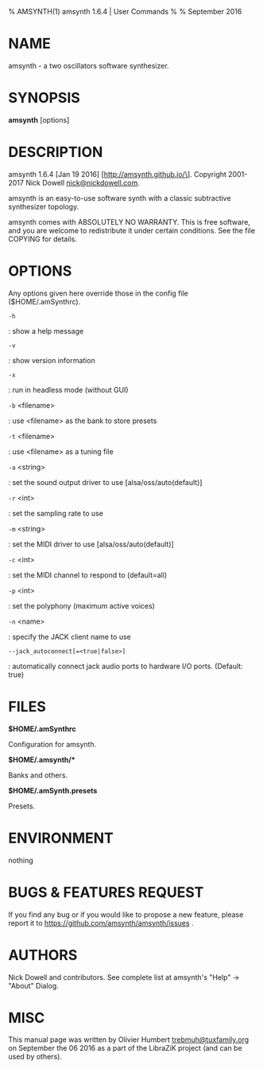 % AMSYNTH(1) amsynth 1.6.4 | User Commands
%
% September 2016

NAME
====

amsynth - a two oscillators software synthesizer.

SYNOPSIS
========

**amsynth** \[options\]

DESCRIPTION
===========

amsynth 1.6.4 \[Jan 19 2016\]  \[http://amsynth.github.io/\].
Copyright 2001-2017 Nick Dowell <nick@nickdowell.com>.

amsynth is an easy-to-use software synth with a classic subtractive synthesizer topology.

amsynth comes with ABSOLUTELY NO WARRANTY.
This is free software, and you are welcome to redistribute it
under certain conditions. See the file COPYING for details.

OPTIONS
=======

Any options given here override those in the config file (\$HOME/.amSynthrc).

`-h`

:   show a help message

`-v`

:   show version information

`-x`

:   run in headless mode (without GUI)

`-b` \<filename\>

:   use \<filename\> as the bank to store presets

`-t` \<filename\>

:   use \<filename\> as a tuning file

`-a` \<string\>

:   set the sound output driver to use \[alsa/oss/auto(default)\]

`-r` \<int\>

:   set the sampling rate to use

`-m` \<string\>

:   set the MIDI driver to use \[alsa/oss/auto(default)\]

`-c` \<int\>

:   set the MIDI channel to respond to (default=all)

`-p` \<int\>

:   set the polyphony (maximum active voices)

`-n` \<name\>

:   specify the JACK client name to use

`--jack_autoconnect[=<true|false>]`

:   automatically connect jack audio ports to hardware I/O ports. (Default: true)

FILES
=====

**\$HOME/.amSynthrc**

Configuration for amsynth.

**\$HOME/.amsynth/\***

Banks and others.

**\$HOME/.amSynth.presets**

Presets.

ENVIRONMENT
===========

nothing

BUGS & FEATURES REQUEST
=======================

If you find any bug or if you would like to propose a new feature, please report it to https://github.com/amsynth/amsynth/issues .

AUTHORS
=======

Nick Dowell and contributors. See complete list at amsynth's "Help" -> "About" Dialog.

MISC
====

This manual page was written by Olivier Humbert <trebmuh@tuxfamily.org> on September the 06 2016 as a part of the LibraZiK project (and can be used by others).

